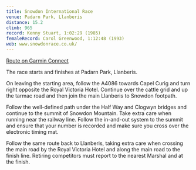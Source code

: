 ```yaml
---
title: Snowdon International Race
venue: Padarn Park, Llanberis
distance: 15.2
climb: 965
record: Kenny Stuart, 1:02:29 (1985)
femaleRecord: Carol Greenwood, 1:12:48 (1993)
web: www.snowdonrace.co.uk/
---
```

[Route on Garmin Connect](http://connect.garmin.com/activity/101674877)

The race starts and finishes at Padarn Park, Llanberis.

On leaving the starting area, follow the A4086 towards Capel Curig and turn right opposite the Royal Victoria Hotel. Continue over the cattle grid and up the tarmac road and then join the main Llanberis to Snowdon footpath.

Follow the well-defined path under the Half Way and Clogwyn bridges and continue to the summit of Snowdon Mountain. Take extra care when running near the railway line. Follow the in-and-out system to the summit and ensure that your number is recorded and make sure you cross over the electronic timing mat.

Follow the same route back to Llanberis, taking extra care when crossing the main road by the Royal Victoria Hotel and along the main road to the finish line. Retiring competitors must report to the nearest Marshal and at the finish.